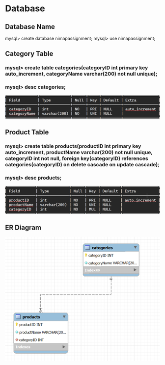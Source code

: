 # Database
## Database Name
mysql> create database nimapassignment;
mysql> use nimapassignment;

## Category Table
### mysql> create table categories(categoryID int primary key auto_increment, categoryName varchar(200) not null unique);
### mysql> desc categories;
![Category Scheme](https://github.com/Aniketps/Project-Images/blob/main/categories.png)

## Product Table
### mysql> create table products(productID int primary key auto_increment, productName varchar(200) not null unique, categoryID int not null, foreign key(categoryID) references categories(categoryID) on delete cascade on update cascade);
### mysql> desc products;
![Product Scheme](https://github.com/Aniketps/Project-Images/blob/main/products.png)

## ER Diagram
![Product Scheme](https://github.com/Aniketps/Project-Images/blob/main/ERDiagram.png)
